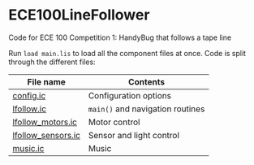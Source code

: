 # ECE100LineFollower
Code for ECE 100 Competition 1: HandyBug that follows a tape line

Run  `load main.lis` to load all the component files at once.  Code is split through the different files: 

| File name                                                                                               | Contents                         |
|---------------------------------------------------------------------------------------------------------|----------------------------------|
| [config.ic](https://github.com/gabrielkrell/ECE100LineFollower/blob/master/config.ic)                   | Configuration options            |
| [lfollow.ic](https://github.com/gabrielkrell/ECE100LineFollower/blob/master/lfollow.ic)                 | `main()` and navigation routines |
| [lfollow_motors.ic](https://github.com/gabrielkrell/ECE100LineFollower/blob/master/lfollow_motors.ic)   | Motor control                    |
| [lfollow_sensors.ic](https://github.com/gabrielkrell/ECE100LineFollower/blob/master/lfollow_sensors.ic) | Sensor and light control         |
| [music.ic](https://github.com/gabrielkrell/ECE100LineFollower/blob/master/music.ic)                     | Music                            |
